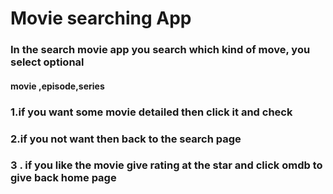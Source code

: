  # Movie searching App
### In the search movie app you search which kind of move, you select optional
#### movie ,episode,series
### 1.if you want some movie detailed then click it and check
 ### 2.if you not want then back to the search page
 ### 3 . if you like the movie give rating at the star and click omdb to give back home page
